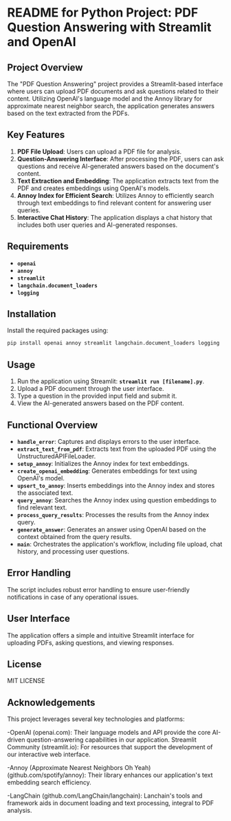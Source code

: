 # **README for Python Project: PDF Question Answering with Streamlit and OpenAI**

## **Project Overview**

The "PDF Question Answering" project provides a Streamlit-based interface where users can upload PDF documents and ask questions related to their content. Utilizing OpenAI's language model and the Annoy library for approximate nearest neighbor search, the application generates answers based on the text extracted from the PDFs.

## **Key Features**

1. **PDF File Upload**: Users can upload a PDF file for analysis.
2. **Question-Answering Interface**: After processing the PDF, users can ask questions and receive AI-generated answers based on the document's content.
3. **Text Extraction and Embedding**: The application extracts text from the PDF and creates embeddings using OpenAI's models.
4. **Annoy Index for Efficient Search**: Utilizes Annoy to efficiently search through text embeddings to find relevant content for answering user queries.
5. **Interactive Chat History**: The application displays a chat history that includes both user queries and AI-generated responses.

## **Requirements**

- **`openai`**
- **`annoy`**
- **`streamlit`**
- **`langchain.document_loaders`**
- **`logging`**

## **Installation**

Install the required packages using:

```bash
pip install openai annoy streamlit langchain.document_loaders logging
```

## **Usage**

1. Run the application using Streamlit: **`streamlit run [filename].py`**.
2. Upload a PDF document through the user interface.
3. Type a question in the provided input field and submit it.
4. View the AI-generated answers based on the PDF content.

## **Functional Overview**

- **`handle_error`**: Captures and displays errors to the user interface.
- **`extract_text_from_pdf`**: Extracts text from the uploaded PDF using the UnstructuredAPIFileLoader.
- **`setup_annoy`**: Initializes the Annoy index for text embeddings.
- **`create_openai_embedding`**: Generates embeddings for text using OpenAI's model.
- **`upsert_to_annoy`**: Inserts embeddings into the Annoy index and stores the associated text.
- **`query_annoy`**: Searches the Annoy index using question embeddings to find relevant text.
- **`process_query_results`**: Processes the results from the Annoy index query.
- **`generate_answer`**: Generates an answer using OpenAI based on the context obtained from the query results.
- **`main`**: Orchestrates the application's workflow, including file upload, chat history, and processing user questions.

## **Error Handling**

The script includes robust error handling to ensure user-friendly notifications in case of any operational issues.

## **User Interface**

The application offers a simple and intuitive Streamlit interface for uploading PDFs, asking questions, and viewing responses.

## **License**

MIT LICENSE 


## **Acknowledgements**

This project leverages several key technologies and platforms:

-OpenAI (openai.com): Their language models and API provide the core AI-driven question-answering capabilities in our application.
Streamlit Community (streamlit.io): For resources that support the development of our interactive web interface.

-Annoy (Approximate Nearest Neighbors Oh Yeah) (github.com/spotify/annoy): Their library enhances our application's text embedding search efficiency.

-LangChain (github.com/LangChain/langchain):  Lanchain's tools and framework aids in document loading and text processing, integral to PDF analysis.
